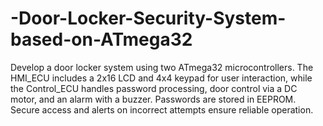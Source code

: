 # -Door-Locker-Security-System-based-on-ATmega32
Develop a door locker system using two ATmega32 microcontrollers. The HMI_ECU includes a 2x16 LCD and 4x4 keypad for user interaction, while the Control_ECU handles password processing, door control via a DC motor, and an alarm with a buzzer. Passwords are stored in EEPROM. Secure access and alerts on incorrect attempts ensure reliable operation.
